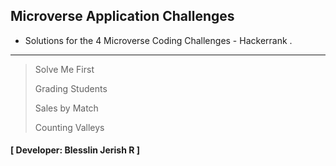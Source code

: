 ## Microverse Application Challenges
- Solutions for the 4 Microverse Coding Challenges - Hackerrank .
---
> Solve Me First
>
> Grading Students
>
> Sales by Match
>
> Counting Valleys
#### [ Developer: Blesslin Jerish R ]
